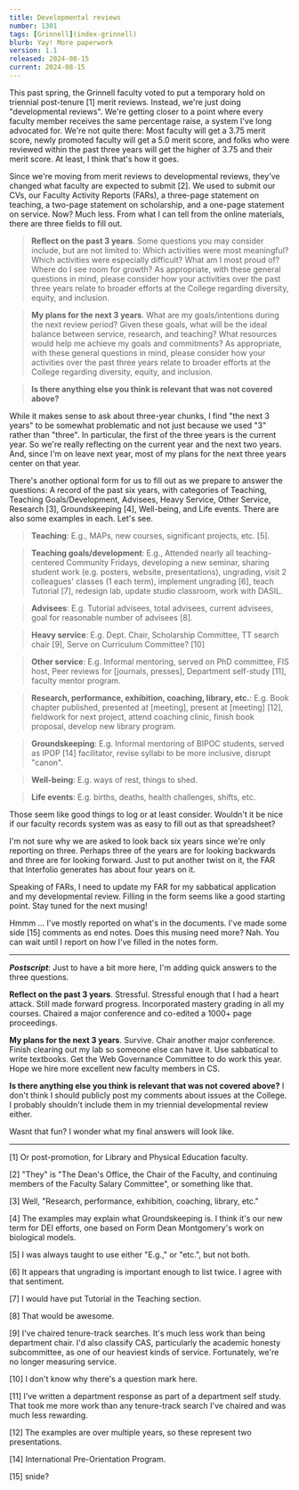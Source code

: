 ```yaml
---
title: Developmental reviews
number: 1301
tags: [Grinnell](index-grinnell)
blurb: Yay! More paperwork
version: 1.1
released: 2024-08-15
current: 2024-08-15
---
```

This past spring, the Grinnell faculty voted to put a temporary hold on triennial post-tenure [1] merit reviews. Instead, we're just doing "developmental reviews". We're getting closer to a point where every faculty member receives the same percentage raise, a system I've long advocated for. We're not quite there: Most faculty will get a 3.75 merit score, newly promoted faculty will get a 5.0 merit score, and folks who were reviewed within the past three years will get the higher of 3.75 and their merit score. At least, I think that's how it goes.

Since we're moving from merit reviews to developmental reviews, they've changed what faculty are expected to submit [2]. We used to submit our CVs, our Faculty Activity Reports (FARs), a three-page statement on teaching, a two-page statement on scholarship, and a one-page statement on service. Now? Much less. From what I can tell from the online materials, there are three fields to fill out.

> **Reflect on the past 3 years**. Some questions you may consider include, but are not limited to: Which activities were most meaningful? Which activities were especially difficult? What am I most proud of? Where do I see room for growth? As appropriate, with these general questions in mind, please consider how your activities over the past three years relate to broader efforts at the College regarding diversity, equity, and inclusion.

> **My plans for the next 3 years**. What are my goals/intentions during the next review period? Given these goals, what will be the ideal balance between service, research, and teaching? What resources would help me achieve my goals and commitments? As appropriate, with these general questions in mind, please consider how your activities over the past three years relate to broader efforts at the College regarding diversity, equity, and inclusion.

> **Is there anything else you think is relevant that was not covered above?**

While it makes sense to ask about three-year chunks, I find "the next 3 years" to be somewhat problematic and not just because we used "3" rather than "three". In particular, the first of the three years is the current year. So we're really reflecting on the current year and the next two years. And, since I'm on leave next year, most of my plans for the next three years center on that year.

There's another optional form for us to fill out as we prepare to answer the questions: A record of the past six years, with categories of Teaching, Teaching Goals/Development, Advisees, Heavy Service, Other Service, Research [3], Groundskeeping [4], Well-being, and Life events. There are also some examples in each. Let's see.

> **Teaching**: E.g., MAPs, new courses, significant projects, etc. [5].

> **Teaching goals/development**: E.g., Attended nearly all teaching-centered Community Fridays, developing a new seminar, sharing student work (e.g. posters, website, presentations), ungrading, visit 2 colleagues' classes (1 each term), implement ungrading [6], teach Tutorial [7], redesign lab, update studio classroom, work with DASIL.

> **Advisees**: E.g. Tutorial advisees, total advisees, current advisees, goal for reasonable number of advisees [8].

> **Heavy service**: E.g. Dept. Chair, Scholarship Committee, TT search chair [9], Serve on Curriculum Committee? [10]

> **Other service**: E.g. Informal mentoring, served on PhD committee, FIS host, Peer reviews for [journals, presses], Department self-study [11], faculty mentor program.

> **Research, performance, exhibition, coaching, library, etc.**: E.g. Book chapter published, presented at [meeting], present at [meeting] [12], fieldwork for next project, attend coaching clinic, finish book proposal, develop new library program.

> **Groundskeeping**: E.g. Informal mentoring of BIPOC students, served as IPOP [14] facilitator, revise syllabi to be more inclusive, disrupt "canon".

> **Well-being**: E.g. ways of rest, things to shed.

> **Life events**: E.g. births, deaths, health challenges, shifts, etc.

Those seem like good things to log or at least consider. Wouldn't it be nice if our faculty records system was as easy to fill out as that spreadsheet? 

I'm not sure why we are asked to look back six years since we're only reporting on three. Perhaps three of the years are for looking backwards and three are for looking forward. Just to put another twist on it, the FAR that Interfolio generates has about four years on it.

Speaking of FARs, I need to update my FAR for my sabbatical application and my developmental review. Filling in the form seems like a good starting point. Stay tuned for the next musing!

Hmmm ... I've mostly reported on what's in the documents. I've made some side [15] comments as end notes. Does this musing need more? Nah. You can wait until I report on how I've filled in the notes form.

---

**_Postscript_**: Just to have a bit more here, I'm adding quick answers to the three questions.

**Reflect on the past 3 years**. Stressful. Stressful enough that I had a heart attack. Still made forward progress. Incorporated mastery grading in all my courses. Chaired a major conference and co-edited a 1000+ page proceedings.

**My plans for the next 3 years**. Survive. Chair another major conference. Finish clearing out my lab so someone else can have it. Use sabbatical to write textbooks. Get the Web Governance Committee to do work this year. Hope we hire more excellent new faculty members in CS.

**Is there anything else you think is relevant that was not covered above?** I don't think I should publicly post my comments about issues at the College. I probably shouldn't include them in my triennial developmental review either.

Wasnt that fun? I wonder what my final answers will look like.

---

[1] Or post-promotion, for Library and Physical Education faculty.

[2] "They" is "The Dean's Office, the Chair of the Faculty, and continuing members of the Faculty Salary Committee", or something like that.

[3] Well, "Research, performance, exhibition, coaching, library, etc."

[4] The examples may explain what Groundskeeping is. I think it's our new term for DEI efforts, one based on Form Dean Montgomery's work on biological models.

[5] I was always taught to use either "E.g.," or "etc.", but not both.

[6] It appears that ungrading is important enough to list twice. I agree with that sentiment.

[7] I would have put Tutorial in the Teaching section.

[8] That would be awesome.

[9] I've chaired tenure-track searches. It's much less work than being department chair. I'd also classify CAS, particularly the academic honesty subcommittee, as one of our heaviest kinds of service. Fortunately, we're no longer measuring service.

[10] I don't know why there's a question mark here.

[11] I've written a department response as part of a department self study. That took me more work than any tenure-track search I've chaired and was much less rewarding.

[12] The examples are over multiple years, so these represent two presentations.

[14] International Pre-Orientation Program.

[15] snide?
